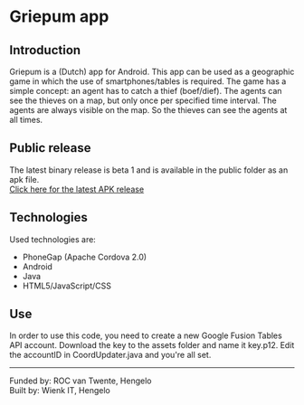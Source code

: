Griepum app
===========

Introduction
------------
Griepum is a (Dutch) app for Android. This app can be used as a geographic game in which the 
use of smartphones/tables is required. The game has a simple concept: an agent has to catch a
 thief (boef/dief). The agents can see the thieves on a map, but only once per specified time
 interval. The agents are always visible on the map. So the thieves can see the agents at all
 times.
 
Public release
--------------
The latest binary release is beta 1 and is available in the public folder as an apk file.  
[Click here for the latest APK release](https://github.com/mwienk/roc-griepum/blob/master/public/roc-griepum.apk)

Technologies
------------
Used technologies are:
- PhoneGap (Apache Cordova 2.0)
- Android
- Java
- HTML5/JavaScript/CSS

Use
---
In order to use this code, you need to create a new Google Fusion Tables API account. Download the key to the assets folder and name it key.p12. Edit the accountID in CoordUpdater.java and you're all set.

-----------------------------
Funded by: ROC van Twente, Hengelo  
Built by: Wienk IT, Hengelo


